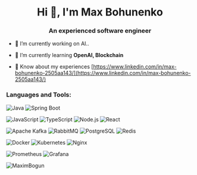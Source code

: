 <h1 align="center">Hi 👋, I'm Max Bohunenko</h1>
<h3 align="center">An experienced software engineer</h3>

- 🔭 I’m currently working on AI..

- 🌱 I’m currently learning **OpenAI, Blockchain**

- 📄 Know about my experiences [https://www.linkedin.com/in/max-bohunenko-2505aa143/](https://www.linkedin.com/in/max-bohunenko-2505aa143/)

<h3 align="left">Languages and Tools:</h3>

![Java](https://img.shields.io/badge/Java-ED8B00?style=for-the-badge&logo=openjdk&logoColor=black)
![Spring Boot](https://img.shields.io/badge/Spring_Boot-F2F4F9?style=for-the-badge&logo=spring-boot)

![JavaScript](https://img.shields.io/badge/JavaScript-F0DB4F?style=for-the-badge&logo=javascript&logoColor=323330)
![TypeScript](https://img.shields.io/badge/TypeScript-007ACC?style=for-the-badge&logo=typescript&logoColor=white)
![Node.js](https://img.shields.io/badge/Node.js-339933?style=for-the-badge&logo=nodedotjs&logoColor=white)
![React](https://img.shields.io/badge/React-087ea4?style=for-the-badge&logo=react&logoColor=white)

![Apache Kafka](https://img.shields.io/badge/Apache_Kafka-231F20?style=for-the-badge&logo=apache-kafka&logoColor=white)
![RabbitMQ](https://img.shields.io/badge/rabbitmq-%23FF6600.svg?&style=for-the-badge&logo=rabbitmq&logoColor=white)
![PostgreSQL](https://img.shields.io/badge/PostgreSQL-316192?style=for-the-badge&logo=postgresql&logoColor=white)
![Redis](https://img.shields.io/badge/redis-%23DD0031.svg?&style=for-the-badge&logo=redis&logoColor=white)

![Docker](https://img.shields.io/badge/Docker-2CA5E0?style=for-the-badge&logo=docker&logoColor=white)
![Kubernetes](https://img.shields.io/badge/kubernetes-326ce5.svg?&style=for-the-badge&logo=kubernetes&logoColor=white)
![Nginx](https://img.shields.io/badge/Nginx-009639?style=for-the-badge&logo=nginx&logoColor=white)

![Prometheus](https://img.shields.io/badge/Prometheus-000000?style=for-the-badge&logo=prometheus)
![Grafana](https://img.shields.io/badge/Grafana-F2F4F9?style=for-the-badge&logo=grafana&logoColor=orange)

<p align="left"> <img src="https://komarev.com/ghpvc/?username=MaximBogun&label=Profile%20views&color=0e75b6&style=flat" alt="MaximBogun" /> </p> 

